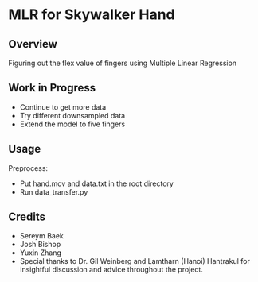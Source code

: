 # MLR for Skywalker Hand

## Overview

Figuring out the flex value of fingers using Multiple Linear Regression


## Work in Progress
* Continue to get more data
* Try different downsampled data
* Extend the model to five fingers

## Usage 
Preprocess:
* Put hand.mov and data.txt in the root directory
* Run data_transfer.py



## Credits
* Sereym Baek
* Josh Bishop
* Yuxin Zhang
* Special thanks to Dr. Gil Weinberg and Lamtharn (Hanoi) Hantrakul for insightful discussion and advice throughout the project. 
